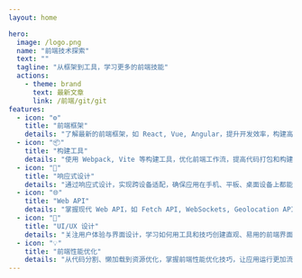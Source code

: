 ```yaml
---
layout: home

hero:
  image: /logo.png
  name: "前端技术探索"
  text: ""
  tagline: "从框架到工具，学习更多的前端技能"
  actions:
    - theme: brand
      text: 最新文章
      link: /前端/git/git
features:
  - icon: "⚙️"
    title: "前端框架"
    details: "了解最新的前端框架，如 React, Vue, Angular，提升开发效率，构建高效可维护的应用。"
  - icon: "📦"
    title: "构建工具"
    details: "使用 Webpack, Vite 等构建工具，优化前端工作流，提高代码打包和构建速度。"
  - icon: "📱"
    title: "响应式设计"
    details: "通过响应式设计，实现跨设备适配，确保应用在手机、平板、桌面设备上都能完美呈现。"
  - icon: "🌐"
    title: "Web API"
    details: "掌握现代 Web API，如 Fetch API, WebSockets, Geolocation API，提升应用与用户互动体验。"
  - icon: "🎨"
    title: "UI/UX 设计"
    details: "关注用户体验与界面设计，学习如何用工具和技巧创建直观、易用的前端界面。"
  - icon: "💡"
    title: "前端性能优化"
    details: "从代码分割、懒加载到资源优化，掌握前端性能优化技巧，让应用运行更加流畅。"
---
```


